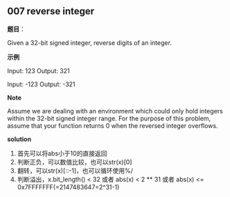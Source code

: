 ## 007 reverse integer

**题目**：

Given a 32-bit signed integer, reverse digits of an integer.


**示例**

Input: 123
Output:  321

Input: -123
Output: -321


**Note**

Assume we are dealing with an environment which could only hold integers within the 32-bit signed integer range. For the purpose of this problem, assume that your function returns 0 when the reversed integer overflows.


**solution**
1. 首先可以将abs小于10的直接返回
2. 判断正负，可以数值比较，也可以str(x)[0]
3. 翻转，可以str(x)[::-1]，也可以循环使用%/
4. 判断溢出，x.bit_length() < 32 或者 abs(x) < 2 ** 31 或者 abs(x) <= 0x7FFFFFFF(=2147483647=2^31-1)
